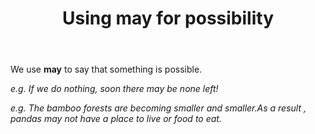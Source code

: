 ﻿---
layout: post
title:  "Using may for possibility"
description: Using may for possibility
keywords: may
categories: grammar
---

We use **may** to say that something is possible.

*e.g. If we do nothing, soon there may be none left!*

*e.g. The bamboo forests are becoming smaller and smaller.As a result , pandas may not have a place to live or food to eat.*